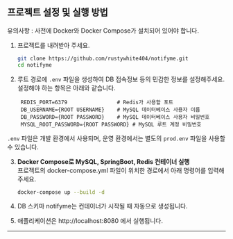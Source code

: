 ## 프로젝트 설정 및 실행 방법
유의사항 : 사전에 Docker와 Docker Compose가 설치되어 있어야 합니다.  

1. 프로젝트를 내려받아 주세요. 
   ```bash
   git clone https://github.com/rustywhite404/notifyme.git
   cd notifyme  
   
2. 루트 경로에 `.env` 파일을 생성하여 DB 접속정보 등의 민감한 정보를 설정해주세요.  
설정해야 하는 항목은 아래와 같습니다.  
   ```env
    REDIS_PORT=6379                # Redis가 사용할 포트
    DB_USERNAME={ROOT USERNAME}    # MySQL 데이터베이스 사용자 이름
    DB_PASSWORD={ROOT PASSWORD}    # MySQL 데이터베이스 사용자 비밀번호
    MYSQL_ROOT_PASSWORD={ROOT PASSWORD} # MySQL 루트 계정 비밀번호 

`.env` 파일은 개발 환경에서 사용되며, 운영 환경에서는 별도의 `prod.env` 파일을 사용할 수 있습니다.

3. **Docker Compose로 MySQL, SpringBoot, Redis 컨테이너 실행**  
프로젝트의 docker-compose.yml 파일이 위치한 경로에서 아래 명령어를 입력해주세요. 
   ```bash
   docker-compose up --build -d

4. DB 스키마 notifyme는 컨테이너가 시작될 때 자동으로 생성됩니다.   
 
5. 애플리케이션은 http://localhost:8080 에서 실행됩니다. 

---